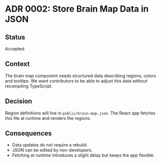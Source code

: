 # ADR 0002: Store Brain Map Data in JSON

## Status
Accepted

## Context
The brain map component needs structured data describing regions, colors and tooltips. We want contributors to be able to adjust this data without recompiling TypeScript.

## Decision
Region definitions will live in `public/brain-map.json`. The React app fetches this file at runtime and renders the regions.

## Consequences
- Data updates do not require a rebuild.
- JSON can be edited by non-developers.
- Fetching at runtime introduces a slight delay but keeps the app flexible.
